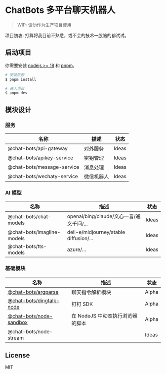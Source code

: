 # ChatBots 多平台聊天机器人

> WIP: 请勿作为生产项目使用

项目初衷: 打算将我目前不熟悉，或不会的技术一股脑的都试试。

## 启动项目

你需要安装 [nodejs >= 18](https://nodejs.org) 和 [pnpm](https://pnpm.io/)。

```bash
# 安装依赖
$ pnpm install

# 进入项目
$ pnpm dev
```

## 模块设计

### 服务

| 名称                       | 描述       | 状态  |
| -------------------------- | ---------- | ----- |
| @chat-bots/api-gateway     | 对外服务   | Ideas |
| @chat-bots/apikey-service  | 密钥管理   | Ideas |
| @chat-bots/message-service | 消息处理   | Ideas |
| @chat-bots/wechaty-service | 微信机器人 | Ideas |

### AI 模型

| 名称                       | 描述                                     | 状态  |
| -------------------------- | ---------------------------------------- | ----- |
| @chat-bots/chat-models     | openai/bing/claude/文心一言/通义千问/... | Ideas |
| @chat-bots/imagline-models | dell-e/midjourney/stable diffusion/...   | Ideas |
| @chat-bots/tts-models      | azure/...                                | Ideas |

### 基础模块

| 名称                                                           | 描述                             | 状态  |
| -------------------------------------------------------------- | -------------------------------- | ----- |
| [@chat-bots/argparse](./packages/argparse/README.md)           | 聊天指令解析模块                 | Alpha |
| [@chat-bots/dingtalk-node](./packages/dingtalk-node/README.md) | 钉钉 SDK                         | Alpha |
| [@chat-bots/node-sandbox](./packages/sandbox/README.md)        | 在 NodeJS 中动态执行浏览器的脚本 | Alpha |
| @chat-bots/node-stream                                         |                                  | Ideas |

## License

MIT
